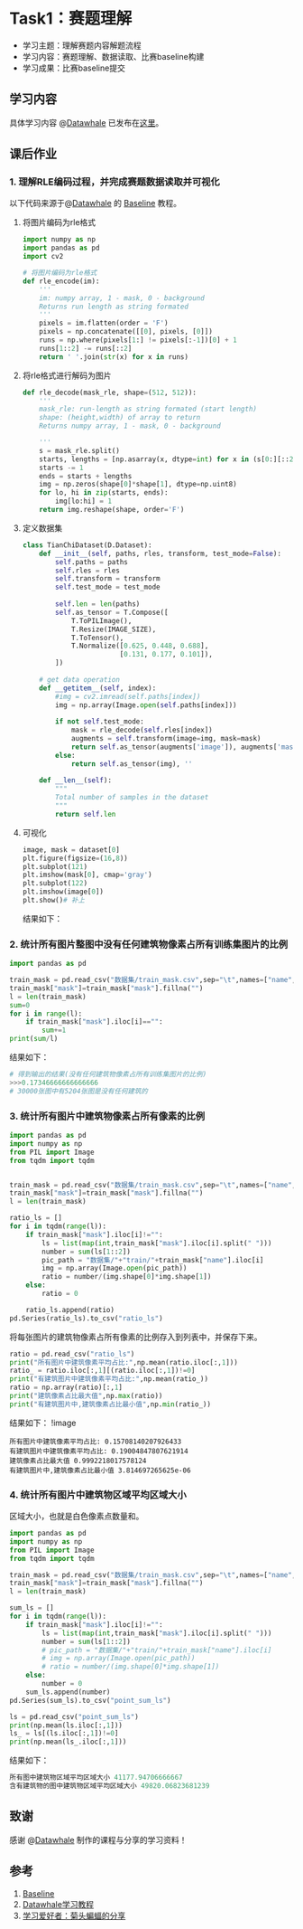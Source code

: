 # Task1：赛题理解

- 学习主题：理解赛题内容解题流程
- 学习内容：赛题理解、数据读取、比赛baseline构建
- 学习成果：比赛baseline提交

## 学习内容

具体学习内容 @[Datawhale](https://github.com/datawhalechina) 已发布在[这里](https://github.com/datawhalechina/team-learning-cv/blob/master/AerialImageSegmentation/Task1%EF%BC%9A%E8%B5%9B%E9%A2%98%E7%90%86%E8%A7%A3.md)。

## 课后作业

### 1. 理解RLE编码过程，并完成赛题数据读取并可视化

以下代码来源于@[Datawhale](https://github.com/datawhalechina) 的 [Baseline](https://github.com/datawhalechina/team-learning-cv/blob/master/AerialImageSegmentation/baseline.ipynb) 教程。

1. 将图片编码为rle格式

	```python
	import numpy as np
	import pandas as pd
	import cv2
	
	# 将图片编码为rle格式
	def rle_encode(im):
	    '''
	    im: numpy array, 1 - mask, 0 - background
	    Returns run length as string formated
	    '''
	    pixels = im.flatten(order = 'F')
	    pixels = np.concatenate([[0], pixels, [0]])
	    runs = np.where(pixels[1:] != pixels[:-1])[0] + 1
	    runs[1::2] -= runs[::2]
	    return ' '.join(str(x) for x in runs)
	```

2. 将rle格式进行解码为图片

	```python
	def rle_decode(mask_rle, shape=(512, 512)):
	    '''
	    mask_rle: run-length as string formated (start length)
	    shape: (height,width) of array to return 
	    Returns numpy array, 1 - mask, 0 - background
	
	    '''
	    s = mask_rle.split()
	    starts, lengths = [np.asarray(x, dtype=int) for x in (s[0:][::2], s[1:][::2])]
	    starts -= 1
	    ends = starts + lengths
	    img = np.zeros(shape[0]*shape[1], dtype=np.uint8)
	    for lo, hi in zip(starts, ends):
	        img[lo:hi] = 1
	    return img.reshape(shape, order='F')
	```

3. 定义数据集

	```python
	class TianChiDataset(D.Dataset):
	    def __init__(self, paths, rles, transform, test_mode=False):
	        self.paths = paths
	        self.rles = rles
	        self.transform = transform
	        self.test_mode = test_mode
	        
	        self.len = len(paths)
	        self.as_tensor = T.Compose([
	            T.ToPILImage(),
	            T.Resize(IMAGE_SIZE),
	            T.ToTensor(),
	            T.Normalize([0.625, 0.448, 0.688],
	                        [0.131, 0.177, 0.101]),
	        ])
	        
	    # get data operation
	    def __getitem__(self, index):
	        #img = cv2.imread(self.paths[index])
	        img = np.array(Image.open(self.paths[index]))
	        
	        if not self.test_mode:
	            mask = rle_decode(self.rles[index])
	            augments = self.transform(image=img, mask=mask)
	            return self.as_tensor(augments['image']), augments['mask'][None]#（3，256，256），（1，256，256）
	        else:
	            return self.as_tensor(img), ''        
	    
	    def __len__(self):
	        """
	        Total number of samples in the dataset
	        """
	        return self.len
	```

4. 可视化

	```python
	image, mask = dataset[0]
	plt.figure(figsize=(16,8))
	plt.subplot(121)
	plt.imshow(mask[0], cmap='gray')
	plt.subplot(122)
	plt.imshow(image[0])
	plt.show()# 补上
	```

	结果如下：

	

### 2. 统计所有图片整图中没有任何建筑物像素占所有训练集图片的比例

```python
import pandas as pd

train_mask = pd.read_csv("数据集/train_mask.csv",sep="\t",names=["name","mask"])
train_mask["mask"]=train_mask["mask"].fillna("")
l = len(train_mask)
sum=0
for i in range(l):
    if train_mask["mask"].iloc[i]=="":
        sum+=1
print(sum/l)
```

结果如下：

```python
# 得到输出的结果(没有任何建筑物像素占所有训练集图片的比例)
>>>0.17346666666666666
# 30000张图中有5204张图是没有任何建筑的
```

### 3. 统计所有图片中建筑物像素占所有像素的比例

```python
import pandas as pd
import numpy as np
from PIL import Image
from tqdm import tqdm


train_mask = pd.read_csv("数据集/train_mask.csv",sep="\t",names=["name","mask"])
train_mask["mask"]=train_mask["mask"].fillna("")
l = len(train_mask)

ratio_ls = []
for i in tqdm(range(l)):
    if train_mask["mask"].iloc[i]!="":
        ls = list(map(int,train_mask["mask"].iloc[i].split(" ")))
        number = sum(ls[1::2])
        pic_path = "数据集/"+"train/"+train_mask["name"].iloc[i]
        img = np.array(Image.open(pic_path))
        ratio = number/(img.shape[0]*img.shape[1])
    else:
        ratio = 0

    ratio_ls.append(ratio)
pd.Series(ratio_ls).to_csv("ratio_ls")
```

将每张图片的建筑物像素占所有像素的比例存入到列表中，并保存下来。

```python
ratio = pd.read_csv("ratio_ls")
print("所有图片中建筑像素平均占比:",np.mean(ratio.iloc[:,1]))
ratio_ = ratio.iloc[:,1][(ratio.iloc[:,1])!=0]
print("有建筑图片中建筑像素平均占比:",np.mean(ratio_))
ratio = np.array(ratio)[:,1]
print("建筑像素占比最大值",np.max(ratio))
print("有建筑图片中,建筑像素占比最小值",np.min(ratio_))
```

结果如下：
!image[](./pic/可视化.jpg)

```
所有图片中建筑像素平均占比: 0.15708140207926433
有建筑图片中建筑像素平均占比: 0.19004847807621914
建筑像素占比最大值 0.9992218017578124
有建筑图片中,建筑像素占比最小值 3.814697265625e-06
```

### 4. 统计所有图片中建筑物区域平均区域大小

区域大小，也就是白色像素点数量和。

```python
import pandas as pd
import numpy as np
from PIL import Image
from tqdm import tqdm

train_mask = pd.read_csv("数据集/train_mask.csv",sep="\t",names=["name","mask"])
train_mask["mask"]=train_mask["mask"].fillna("")
l = len(train_mask)

sum_ls = []
for i in tqdm(range(l)):
    if train_mask["mask"].iloc[i]!="":
        ls = list(map(int,train_mask["mask"].iloc[i].split(" ")))
        number = sum(ls[1::2])
        # pic_path = "数据集/"+"train/"+train_mask["name"].iloc[i]
        # img = np.array(Image.open(pic_path))
        # ratio = number/(img.shape[0]*img.shape[1])
    else:
        number = 0
    sum_ls.append(number)
pd.Series(sum_ls).to_csv("point_sum_ls")
```

```python
ls = pd.read_csv("point_sum_ls")
print(np.mean(ls.iloc[:,1]))
ls_ = ls[(ls.iloc[:,1])!=0]
print(np.mean(ls_.iloc[:,1]))
```

结果如下：

```python
所有图中建筑物区域平均区域大小 41177.94706666667
含有建筑物的图中建筑物区域平均区域大小 49820.06823681239
```

## 致谢

感谢 @[Datawhale](https://github.com/datawhalechina) 制作的课程与分享的学习资料！

## 参考

1. [Baseline](https://github.com/datawhalechina/team-learning-cv/blob/master/AerialImageSegmentation/baseline.ipynb)
2. [Datawhale学习教程](https://github.com/datawhalechina/team-learning-cv/blob/master/AerialImageSegmentation/baseline.ipynb)
3. [学习爱好者：菊头蝙蝠的分享](https://blog.csdn.net/qq_21539375/article/details/113825571)
